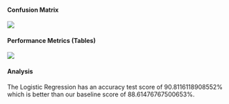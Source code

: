 #### Confusion Matrix
<a href="./analysis_results/module_17_01.step08.simple_model.confusion_matrix.png" target="_blank"><img src="./analysis_results/module_17_01.step08.simple_model.confusion_matrix.png"/></a>

#### Performance Metrics (Tables)
<a href="./analysis_results/module_17_01.step08.simple_model.model_comparison_report.dataFrame.png" target="_blank"><img src="./analysis_results/module_17_01.step08.simple_model.model_comparison_report.dataFrame.png"/></a>

#### Analysis
The Logistic Regression has an accuracy test score of 90.8116118908552% which is better than our baseline score of 88.61476767500653%.
